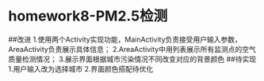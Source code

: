 
# homework8-PM2.5检测
##改进
1.使用两个Activity实现功能，MainActivity负责接受用户输入参数，AreaActivity负责展示具体信息；
2.AreaActivity中用列表展示所有监测点的空气质量检测情况；
3.展示界面根据城市污染情况不同改变对应的背景颜色
##待实现
1.用户输入改为选择城市
2.界面颜色搭配待优化

